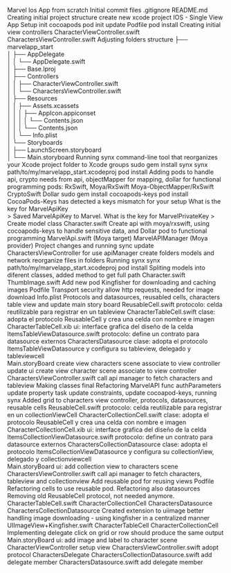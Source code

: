 Marvel Ios App from scratch	
	Initial commit
		files
			.gitignore
			README.md
	Creating initial project structure
		create new xcode project IOS - Single View App
	Setup init cocoapods
		pod init
		update Podfile
		pod install
	Creating initial view controllers
		CharacterViewController.swift
		CharactersViewController.swift
	Adjusting folders structure
	    ├── marvelapp_start                                                      
	    │   ├── AppDelegate                                                           
	    │   │   └── AppDelegate.swift                                                 
	    │   ├── Base.lproj                                                            
	    │   ├── Controllers                                                           
	    │   │   ├── CharacterViewController.swift                                     
	    │   │   └── CharactersViewController.swift                                    
	    │   ├── Resources                                                             
	    │   │   ├── Assets.xcassets                                                   
	    │   │   │   ├── AppIcon.appiconset                                            
	    │   │   │   │   └── Contents.json                                             
	    │   │   │   └── Contents.json                                                 
	    │   │   └── Info.plist                                                        
	    │   └── Storyboards                                                           
	    │       ├── LaunchScreen.storyboard                                           
	    │       └── Main.storyboard
	Running synx
		command-line tool that reorganizes your Xcode project folder to Xcode groups
		sudo gem install synx
		synx path/to/my/marvelapp_start.xcodeproj
		pod install
	Adding pods to handle api, crypto needs from api, objectMapper for mapping, dollar for functional programming
		pods:	RxSwift, 
  				Moya/RxSwift
  				Moya-ObjectMapper/RxSwift
  				CryptoSwift
 	 			Dollar
 	 	sudo gem install cocoapods-keys
 	 	pod install
 	 		CocoaPods-Keys has detected a keys mismatch for your setup
 	 		What is the key for MarvelApiKey   
 				> 
			Saved MarvelApiKey to Marvel. 
			What is the key for MarvelPrivateKey
 				> 
 	Create model class
 		Character.swift
 	Create api with moya/rxswift, using cocoapods-keys to handle sensitive data, 
 	and Dollar pod to functional programming
 		MarvelApi.swift (Moya target)
 		MarvelAPIManager (Moya provider)
 	Project changes and running sync
 		update CharactersViewController for use apiManager
 		create folders models and network
 		reorganize files in folders
 		Running synx
 			synx path/to/my/marvelapp_start.xcodeproj
			pod install
	Spliting models into diferent classes, added method to get full path
		Character.swift
		ThumbImage.swift
	Add new pod Kingfisher for downloading and caching images
		Podfile
	Transport security allow http requests, needed for image download
		Info.plist
	Protocols and datasources, reusabled cells, characters table view and update main story board
		ReusableCell.swift 				protocolo: 	celda reutilizable para registrar en un tableview
		CharacterTableCell.swift 		clase: 		adopta el protocolo ReusableCell y crea una celda con nombre e imagen
		CharacterTableCell.xib 			ui: 		interface grafica del diseño de la celda 
		ItemsTableViewDatasource.swift 	protocolo:	define un contrato para datasource externos
		CharactersDatasource 			clase:		adopta el protocolo ItemsTableViewDatasource y configura su tableview, 
													delegado y tableviewcell			 
		Main.storyBoard
			create view characters scene
				associate to view controller
				update ui 
			create view character scene
				associate to view controller
		CharactersViewController.swift
			call api manager to fetch characters and tableview
		Making classes final
	Refactoring MarvelAPI
		func authParameters
		update property task
	update constraints, update cocoapod-keys, running synx
	Added grid to characters view controller, protocols, datasources, reusable cells
		ReusableCell.swift 				protocolo: 	celda reutilizable para registrar en un collectionViewCell
		CharacterCollectionCell.swift 	clase: 		adopta el protocolo ReusableCell y crea una celda con nombre e imagen
		CharacterCollectionCell.xib 	ui: 		interface grafica del diseño de la celda 	
		ItemsCollectionViewDatasource.swift
										protocolo:	define un contrato para datasource externos
		CharactersCollectionDatasource	clase:		adopta el protocolo ItemsCollectionViewDatasource y configura su collectionView, 
													delegado y collectionviewcell 	
		Main.storyBoard 				ui:			add collection view to characters scene
		CharactersViewController.swift 				call api manager to fetch characters, tableview and collectionview
	Add reusable pod for reusing views
		Podfile
	Refactoring cells to use reusable pod. 
		Refactoring also datasources
		Removing old ReusableCell protocol, not needed anymore.	
			CharacterTableCell.swift
			CharacterCollectionCell
			CharactersDatasource
			CharactersCollectionDatasource
	Created extension to uiimage better handling image downloading
		- using kingfisher in a centralized manner
			UIImageView+Kingfisher.swift
			CharacterTableCell
			CharacterCollectionCell
	Implementing delegate click on grid or row should produce the same output
		Main.storyBoard 				ui:			add image and label to character scene
		CharacterViewController 					setup view
		CharactersViewController.swift 				adopt protocol CharactersDelegate
		CharactersCollectionDatasource.swift 		add delegate member
		CharactersDatasource.swift 					add delegate member

		




